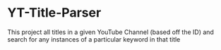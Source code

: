# YT-Title-Parser
This project all titles in a given YouTube Channel (based off the ID) and search for any instances of a particular keyword in that title
